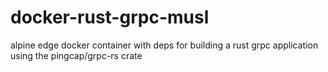 # docker-rust-grpc-musl
alpine edge docker container with deps for building a rust grpc application using the pingcap/grpc-rs crate
